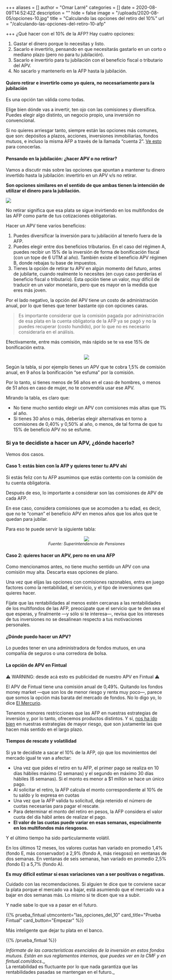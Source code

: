 +++
aliases = []
author = "Omar Larré"
categories = []
date = 2020-08-09T14:52:42Z
description = ""
hide = false
image = "/uploads/2020-08-05/opciones-10.jpg"
title = "Calculando las opciones del retiro del 10%"
url = "/calculando-las-opciones-del-retiro-10-afp"

+++
¿Qué hacer con el 10% de la AFP? Hay cuatro opciones:

1. Gastar el dinero porque lo necesitas y listo.
2. Sacarlo e invertirlo, pensando en que necesitarás gastarlo en un corto o mediano plazo (pero no para tu jubilación).
3. Sacarlo e invertirlo para tu jubilación con el beneficio fiscal o tributario del APV.
4. No sacarlo y mantenerlo en la AFP hasta la jubilación.

#### Quiero retirar e invertirlo como yo quiera, no necesariamente para la jubilación

Es una opción tan válida como todas.

Elige bien dónde vas a invertir, ten ojo con las comisiones y diversifica. Puedes elegir algo distinto, un negocio propio, una inversión no convencional.

Si no quieres arriesgar tanto, siempre están las opciones más comunes, que son: depósitos a plazos, acciones, inversiones inmobiliarias, fondos mutuos, e incluso la misma AFP a través de la llamada “cuenta 2”. [Ve esto](https://edu.fintual.cl/en-qu%C3%A9-invertir-mi-plata-c4be6a63a881/) para conocerlas.

#### Pensando en la jubilación: ¿hacer APV o no retirar?

Vamos a discutir más sobre las opciones que apuntan a mantener tu dinero invertido hasta la jubilación: invertirlo en un APV v/s no retirar.

**Son opciones similares en el sentido de que ambas tienen la intención de utilizar el dinero para la jubilación.**

![](/uploads/2020-08-05/opciones-10.jpg)

No retirar significa que esa plata se sigue invirtiendo en los multifondos de las AFP como parte de tus cotizaciones obligatorias.

Hacer un APV tiene varios beneficios:

1. Puedes diversificar la inversión para tu jubilación al tenerlo fuera de la AFP.
2. Puedes elegir entre dos beneficios tributarios. En el caso del régimen A, puedes recibir un 15% de la inversión de forma de bonificación fiscal (con un tope de 6 UTM al año). También existe el beneficio APV régimen B, donde rebajas tu base de impuestos.
3. Tienes la opción de retirar tu APV en algún momento del futuro, antes de jubilarte, cuando realmente lo necesites (en cuyo caso perderías el beneficio fiscal o tributario). Esta opción tiene un valor, muy difícil de traducir en un valor monetario, pero que es mayor en la medida que eres más joven.

Por el lado negativo, la opción del APV tiene un costo de administración anual, por lo que tienes que tener bastante ojo con opciones caras.

> Es importante considerar que la comisión pagada por administración de esa plata en la cuenta obligatoria de la AFP ya se pagó y no la puedes recuperar (costo hundido), por lo que no es necesario considerarla en el análisis.

Efectivamente, entre más comisión, más rápido se te va ese 15% de bonificación extra.

<div style="text-align:center"> <figure> <img src="/uploads/2020-08-10/tabla-el-10.png"> <figcaption style="display:block;text-align:center;font-size:.8rem"><i></i></figcaption> </figure> </div>

Según la tabla, si por ejemplo tienes un APV que te cobra 1,5% de comisión anual, en 9 años la bonificación “se esfuma” por la comisión.

Por lo tanto, si tienes menos de 56 años en el caso de hombres, o menos de 51 años en caso de mujer, no te convendría usar ese APV.

Mirando la tabla, es claro que:

* No tiene mucho sentido elegir un APV con comisiones más altas que 1% al año.
* Si tienes 30 años o más, deberías elegir alternativas en torno a comisiones de 0,40% y 0,50% al año, o menos, de tal forma de que tu 15% de beneficio APV no se esfume.

### Si ya te decidiste a hacer un APV, ¿dónde hacerlo?

Vemos dos casos.

#### Caso 1: estás bien con la AFP y quieres tener tu APV ahí

Si estás feliz con tu AFP asumimos que estás contento con la comisión de tu cuenta obligatoria.

Después de eso, lo importante a considerar son las comisiones de APV de cada AFP.

En ese caso, considera comisiones que se acomoden a tu edad, es decir, que no te “coman” el beneficio APV en menos años que los años que te quedan para jubilar.

Para eso te puede servir la siguiente tabla:

<div style="text-align:center"> <figure> <img src="/uploads/2020-08-10/tabla-2-afp.png"> <figcaption style="display:block;text-align:center;font-size:.8rem"><i>Fuente: Superintendencia de Pensiones</i></figcaption> </figure> </div>

#### Caso 2: quieres hacer un APV, pero no en una AFP

Como mencionamos antes, no tiene mucho sentido un APV con una comisión muy alta. Descarta esas opciones de plano.

Una vez que elijas las opciones con comisiones razonables, entra en juego factores como la rentabilidad, el servicio, y el tipo de inversiones que quieres hacer.

Fíjate que las rentabilidades al menos estén cercanas a las rentabilidades de los multifondos de las AFP, preocúpate que el servicio que te den sea el que esperas, y finalmente —y sólo si te interesa—, revisa que los intereses de tus inversiones no se desalinean respecto a tus motivaciones personales.

#### ¿Dónde puedo hacer un APV?

Lo puedes tener en una administradora de fondos mutuos, en una compañía de seguros o una corredora de bolsa.

#### La opción de APV en Fintual

**⚠️** WARNING: desde acá esto es publicidad de nuestro APV en Fintual ⚠️

El APV de Fintual tiene una comisión anual de 0,49%. Quitando los fondos money market —que son los de menor riesgo y renta muy poco—, parece que somos la opción más barata del mercado de fondos. No lo digo yo, lo dice [El Mercurio](https://www.elmercurio.com/Inversiones/Noticias/Analisis/2019/01/25/Nueva-serie-APV-de-fondos-mutuos-de-Fintual-es-la-mas-barata-del-mercado.aspx).

Tenemos menores restricciones que las AFP en nuestras estrategias de inversión y, por lo tanto, ofrecemos productos distintos. Y sí, [nos ha ido bien]() en nuestras estrategias de mayor riesgo, que son justamente las que hacen más sentido en el largo plazo.

#### Tiempos de rescate y volatilidad

Si ya te decidiste a sacar el 10% de la AFP, ojo que los movimientos del mercado igual te van a afectar:

* Una vez que pides el retiro en tu AFP, el primer pago se realiza en 10 días hábiles máximo (2 semanas) y el segundo en máximo 30 días hábiles (6 semanas). Si el monto es menor a $1 millón se hace un único pago.
* Al solicitar el retiro, la AFP calcula el monto correspondiente al 10% de tu saldo y lo expresa en cuotas
* Una vez que la AFP valida tu solicitud, deja retenido el número de cuotas necesarias para pagar el rescate.
* Para determinar el monto del retiro en pesos, la AFP considera el valor cuota del día hábil antes de realizar el pago.
* **El valor de las cuotas puede variar en esas semanas, especialmente en los multifondos más riesgosos.**

Y el último tiempo ha sido particularmente volátil.

En los últimos 12 meses, los valores cuotas han variado en promedio 1,4% (fondo E, más conservador) a 2,9% (fondo A, más riesgoso) en ventanas de dos semanas. En ventanas de seis semanas, han variado en promedio 2,5% (fondo E) a 5,7% (fondo A).

**Es muy difícil estimar si esas variaciones van a ser positivas o negativas.**

Cuidado con las recomendaciones. Si alguien te dice que te conviene sacar la plata porque el mercado va a bajar, está asumiendo que el mercado va a bajar en dos semanas más. Lo mismo si te dicen que va a subir.

Y nadie sabe lo que va a pasar en el futuro.

{{% prueba_fintual
utmcontent="las_opciones_del_10"
card_title="Prueba Fintual"
card_button="Empezar" %}}

Más inteligente que dejar tu plata en el banco.

{{% /prueba_fintual %}}

_Infórmate de las características esenciales de la inversión en estos fondos mutuos. Están en sus reglamentos internos, que puedes ver en la CMF y en fintual.com/docs_._  
La rentabilidad es fluctuante por lo que nada garantiza que las rentabilidades pasadas se mantengan en el futuro._